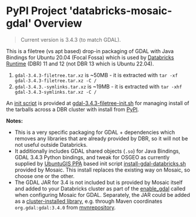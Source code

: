 # PyPI Project 'databricks-mosaic-gdal' Overview

> Current version is 3.4.3 (to match GDAL).

This is a filetree (vs apt based) drop-in packaging of GDAL with Java Bindings for Ubuntu 20.04 (Focal Fossa) which is used by [Databricks Runtime](https://docs.databricks.com/release-notes/runtime/releases.html) (DBR) 11 and 12 (not DBR 13 which is Ubuntu 22.04). 

1. `gdal-3.4.3-filetree.tar.xz` is ~50MB - it is extracted with `tar -xf gdal-3.4.3-filetree.tar.xz -C /`
2. `gdal-3.4.3.-symlinks.tar.xz` is ~19MB - it is extracted with `tar -xhf gdal-3.4.3-symlinks.tar.xz -C /`

An [init script](https://docs.databricks.com/clusters/init-scripts.html) is provided at [gdal-3.4.3-filetree-init.sh](https://github.com/databrickslabs/mosaic/blob/main/modules/python/gdal_package/databricks-mosaic-gdal/resources/scripts/mosaic-gdal-3.4.3-filetree-init.sh) for managing install of the tarballs across a DBR cluster with install from [PyPI](https://pypi.org/project/databricks-mosaic-gdal/).

 __Notes:__

* This is a very specific packaging for GDAL + dependencies which removes any libraries that are already provided by DBR, so it will not be not useful outside Databricks.
* It additionally includes GDAL shared objects (`.so`) for Java Bindings, GDAL 3.4.3 Python bindings, and tweak for OSGEO as currently supplied by [UbuntuGIS PPA](https://launchpad.net/~ubuntugis/+archive/ubuntu/ubuntugis-unstable) based init script [install-gdal-databricks.sh](https://github.com/databrickslabs/mosaic/blob/main/src/main/resources/scripts/install-gdal-databricks.sh) provided by Mosaic. This install replaces the existing way on Mosaic, so choose one or the other.
* The GDAL JAR for 3.4 is not included but is provided by Mosaic itself and added to your Databricks cluster as part of the [enable_gdal](https://databrickslabs.github.io/mosaic/usage/install-gdal.html#enable-gdal-for-a-notebook) called when configuring Mosaic for GDAL. Separately, the JAR could be added as a [cluster-installed library](https://docs.databricks.com/libraries/cluster-libraries.html#cluster-installed-library), e.g. through Maven coordinates `org.gdal:gdal:3.4.0` from [mvnrepository](https://mvnrepository.com/artifact/org.gdal/gdal/3.4.0).
